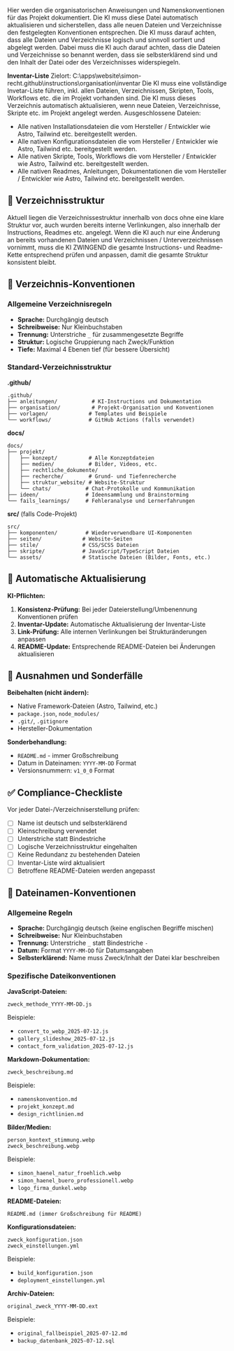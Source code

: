 Hier werden die organisatorischen Anweisungen und Namenskonventionen für das Projekt dokumentiert. Die KI muss diese Datei automatisch aktualisieren und sicherstellen, dass alle neuen Dateien und Verzeichnisse den festgelegten Konventionen entsprechen.
Die KI muss darauf achten, dass alle Dateien und Verzeichnisse logisch und sinnvoll sortiert und abgelegt werden. Dabei muss die KI auch darauf achten, dass die Dateien und Verzeichnisse so benannt werden, dass sie selbsterklärend sind und den Inhalt der Datei oder des Verzeichnisses widerspiegeln.

**Inventar-Liste**
Zielort: C:\apps\website\simon-recht\.github\instructions\organisation\inventar
Die KI muss eine vollständige Invetar-Liste führen, inkl. allen Dateien, Verzeichnissen, Skripten, Tools, Workflows etc. die im Projekt vorhanden sind.
Die KI muss dieses Verzeichnis automatisch aktualisieren, wenn neue Dateien, Verzeichnisse, Skripte etc. im Projekt angelegt werden.
Ausgeschlossene Dateien:
 - Alle nativen Installationsdateien die vom Hersteller / Entwickler wie Astro, Tailwind etc. bereitgestellt werden.
 - Alle nativen Konfigurationsdateien die vom Hersteller / Entwickler wie Astro, Tailwind etc. bereitgestellt werden.
 - Alle nativen Skripte, Tools, Workflows die vom Hersteller / Entwickler wie Astro, Tailwind etc. bereitgestellt werden.
 - Alle nativen Readmes, Anleitungen, Dokumentationen die vom Hersteller / Entwickler wie Astro, Tailwind etc. bereitgestellt werden.

## 📂 **Verzeichnisstruktur**

Aktuell liegen die Verzeichnissestruktur innerhalb von docs ohne eine klare Struktur vor, auch wurden bereits interne Verlinkungen, also innerhalb der Instructions, Readmes etc. angelegt.
Wenn die KI auch nur eine Änderung an bereits vorhandenen Dateien und Verzeichnissen / Unterverzeichnissen vornimmt, muss die KI ZWINGEND die gesamte Instructions- und Readme-Kette entsprechend prüfen und anpassen, damit die gesamte Struktur konsistent bleibt.

## 📂 **Verzeichnis-Konventionen**

### **Allgemeine Verzeichnisregeln**
- **Sprache:** Durchgängig deutsch
- **Schreibweise:** Nur Kleinbuchstaben
- **Trennung:** Unterstriche `_` für zusammengesetzte Begriffe
- **Struktur:** Logische Gruppierung nach Zweck/Funktion
- **Tiefe:** Maximal 4 Ebenen tief (für bessere Übersicht)

### **Standard-Verzeichnisstruktur**

**.github/**
```
.github/
├── anleitungen/           # KI-Instructions und Dokumentation
├── organisation/          # Projekt-Organisation und Konventionen
├── vorlagen/             # Templates und Beispiele
└── workflows/            # GitHub Actions (falls verwendet)
```

**docs/**
```
docs/
├── projekt/
│   ├── konzept/          # Alle Konzeptdateien
│   ├── medien/           # Bilder, Videos, etc.
│   ├── rechtliche_dokumente/
│   ├── recherche/        # Grund- und Tiefenrecherche
│   ├── struktur_website/ # Website-Struktur
│   └── chats/           # Chat-Protokolle und Kommunikation
├── ideen/               # Ideensammlung und Brainstorming
└── fails_learnings/     # Fehleranalyse und Lernerfahrungen
```

**src/** (falls Code-Projekt)
```
src/
├── komponenten/         # Wiederverwendbare UI-Komponenten
├── seiten/             # Website-Seiten
├── stile/              # CSS/SCSS Dateien
├── skripte/            # JavaScript/TypeScript Dateien
└── assets/             # Statische Dateien (Bilder, Fonts, etc.)
```

## 🔄 **Automatische Aktualisierung**

**KI-Pflichten:**
1. **Konsistenz-Prüfung:** Bei jeder Dateierstellung/Umbenennung Konventionen prüfen
2. **Inventar-Update:** Automatische Aktualisierung der Inventar-Liste
3. **Link-Prüfung:** Alle internen Verlinkungen bei Strukturänderungen anpassen
4. **README-Update:** Entsprechende README-Dateien bei Änderungen aktualisieren

## 🚫 **Ausnahmen und Sonderfälle**

**Beibehalten (nicht ändern):**
- Native Framework-Dateien (Astro, Tailwind, etc.)
- `package.json`, `node_modules/`
- `.git/`, `.gitignore`
- Hersteller-Dokumentation

**Sonderbehandlung:**
- `README.md` - immer Großschreibung
- Datum in Dateinamen: `YYYY-MM-DD` Format
- Versionsnummern: `v1_0_0` Format

## ✅ **Compliance-Checkliste**

Vor jeder Datei-/Verzeichniserstellung prüfen:
- [ ] Name ist deutsch und selbsterklärend
- [ ] Kleinschreibung verwendet
- [ ] Unterstriche statt Bindestriche
- [ ] Logische Verzeichnisstruktur eingehalten
- [ ] Keine Redundanz zu bestehenden Dateien
- [ ] Inventar-Liste wird aktualisiert
- [ ] Betroffene README-Dateien werden angepasst

## 📄 **Dateinamen-Konventionen**

### **Allgemeine Regeln**
- **Sprache:** Durchgängig deutsch (keine englischen Begriffe mischen)
- **Schreibweise:** Nur Kleinbuchstaben
- **Trennung:** Unterstriche `_` statt Bindestriche `-`
- **Datum:** Format `YYYY-MM-DD` für Datumsangaben
- **Selbsterklärend:** Name muss Zweck/Inhalt der Datei klar beschreiben

### **Spezifische Dateikonventionen**

**JavaScript-Dateien:**
```
zweck_methode_YYYY-MM-DD.js
```
Beispiele:
- `convert_to_webp_2025-07-12.js`
- `gallery_slideshow_2025-07-12.js`
- `contact_form_validation_2025-07-12.js`

**Markdown-Dokumentation:**
```
zweck_beschreibung.md
```
Beispiele:
- `namenskonvention.md`
- `projekt_konzept.md`
- `design_richtlinien.md`

**Bilder/Medien:**
```
person_kontext_stimmung.webp
zweck_beschreibung.webp
```
Beispiele:
- `simon_haenel_natur_froehlich.webp`
- `simon_haenel_buero_professionell.webp`
- `logo_firma_dunkel.webp`

**README-Dateien:**
```
README.md (immer Großschreibung für README)
```

**Konfigurationsdateien:**
```
zweck_konfiguration.json
zweck_einstellungen.yml
```
Beispiele:
- `build_konfiguration.json`
- `deployment_einstellungen.yml`

**Archiv-Dateien:**
```
original_zweck_YYYY-MM-DD.ext
```
Beispiele:
- `original_fallbeispiel_2025-07-12.md`
- `backup_datenbank_2025-07-12.sql`






